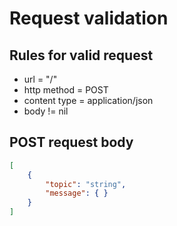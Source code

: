 # Request validation

## Rules for valid request

* url = "/"
* http method = POST
* content type = application/json
* body != nil

## POST request body

```json
[
    {
        "topic": "string",
        "message": { }
    }
]
```

